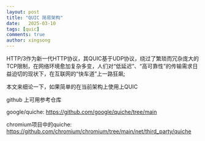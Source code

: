 ```yaml
---
layout: post
title: "QUIC 简易架构"
date:   2025-03-10
tags: [quic]
comments: true
author: xingsong
---
```


HTTP/3作为新一代HTTP协议，其QUIC基于UDP协议，绕过了繁琐而冗杂庞大的TCP限制，在网络环境愈加复杂多变，人们对“低延迟”、“高可靠性”的传输需求日益迫切的现状下，在互联网的“快车道”上一路狂飙;

本文来细论一下，如果简单的在当前架构上使用上QUIC
<!-- more -->

github 上可用参考仓库

google/quiche: https://github.com/google/quiche/tree/main

chromium项目中的quiche: https://github.com/chromium/chromium/tree/main/net/third_party/quiche